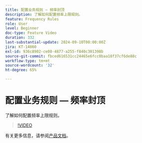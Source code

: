 ```yaml
---
title: 配置业务规则 — 频率封顶
description: 了解如何配置频率上限规则。
feature: Frequency Rules
role: User
level: Beginner
doc-type: Feature Video
duration: 332
last-substantial-update: 2024-09-10T00:00:00Z
jira: KT-14860
exl-id: 936c8902-ce08-4877-a255-f840c301398b
source-git-commit: fbced616531cc24465e6fcc0baa18f37cf6de88c
workflow-type: tm+mt
source-wordcount: '32'
ht-degree: 65%

---
```


# 配置业务规则 — 频率封顶

了解如何配置频率上限规则。

>[!VIDEO](https://video.tv.adobe.com/v/3433395/?learn=on)

有关更多信息，请参阅[产品文档](https://experienceleague.adobe.com/en/docs/journey-optimizer/using/configuration/frequency-rules)。
